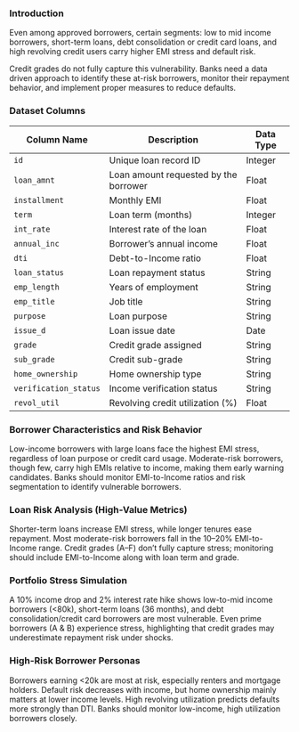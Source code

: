 ### Introduction
Even among approved borrowers, certain segments: low to mid income borrowers, short-term loans, debt consolidation or credit card loans, and high revolving credit users carry higher EMI stress and default risk.

Credit grades do not fully capture this vulnerability. Banks need a data driven approach to identify these at-risk borrowers, monitor their repayment behavior, and implement proper measures to reduce defaults.

### Dataset Columns

| Column Name          | Description                                           | Data Type   |
|---------------------|-------------------------------------------------------|------------|
| `id`                 | Unique loan record ID                                 | Integer    |
| `loan_amnt`          | Loan amount requested by the borrower                | Float      |
| `installment`        | Monthly EMI                                          | Float      |
| `term`               | Loan term (months)                                   | Integer    |
| `int_rate`           | Interest rate of the loan                            | Float      |
| `annual_inc`         | Borrower’s annual income                             | Float      |
| `dti`                | Debt-to-Income ratio                                 | Float      |
| `loan_status`        | Loan repayment status                                | String     |
| `emp_length`         | Years of employment                                  | String     |
| `emp_title`          | Job title                                            | String     |
| `purpose`            | Loan purpose                                         | String     |
| `issue_d`            | Loan issue date                                      | Date       |
| `grade`              | Credit grade assigned                                 | String     |
| `sub_grade`          | Credit sub-grade                                     | String     |
| `home_ownership`     | Home ownership type                                  | String     |
| `verification_status`| Income verification status                            | String     |
| `revol_util`         | Revolving credit utilization (%)                     | Float      |


### Borrower Characteristics and Risk Behavior
Low-income borrowers with large loans face the highest EMI stress, regardless of loan purpose or credit card usage. Moderate-risk borrowers, though few, carry high EMIs relative to income, making them early warning candidates. Banks should monitor EMI-to-Income ratios and risk segmentation to identify vulnerable borrowers.

### Loan Risk Analysis (High-Value Metrics)
Shorter-term loans increase EMI stress, while longer tenures ease repayment. Most moderate-risk borrowers fall in the 10–20% EMI-to-Income range. Credit grades (A–F) don’t fully capture stress; monitoring should include EMI-to-Income along with loan term and grade.

### Portfolio Stress Simulation
A 10% income drop and 2% interest rate hike shows low-to-mid income borrowers (<80k), short-term loans (36 months), and debt consolidation/credit card borrowers are most vulnerable. Even prime borrowers (A & B) experience stress, highlighting that credit grades may underestimate repayment risk under shocks.

### High-Risk Borrower Personas
Borrowers earning <20k are most at risk, especially renters and mortgage holders. Default risk decreases with income, but home ownership mainly matters at lower income levels. High revolving utilization predicts defaults more strongly than DTI. Banks should monitor low-income, high utilization borrowers closely.
